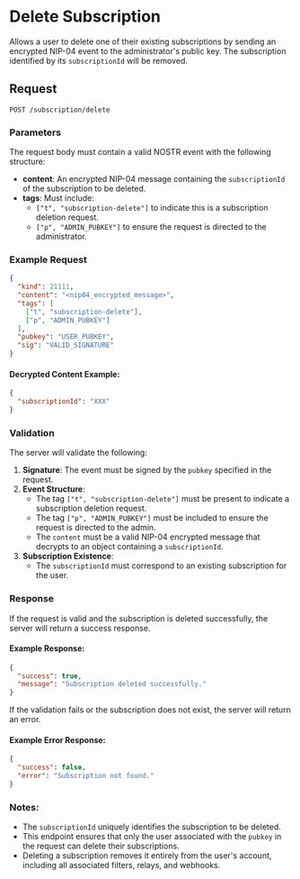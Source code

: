 # Delete Subscription

Allows a user to delete one of their existing subscriptions by sending an encrypted NIP-04 event to the administrator's public key. The subscription identified by its `subscriptionId` will be removed.

## Request
`POST /subscription/delete`

### Parameters

The request body must contain a valid NOSTR event with the following structure:

- **content**: An encrypted NIP-04 message containing the `subscriptionId` of the subscription to be deleted.
- **tags**: Must include:
  - `["t", "subscription-delete"]` to indicate this is a subscription deletion request.
  - `["p", "ADMIN_PUBKEY"]` to ensure the request is directed to the administrator.

### Example Request

```json
{
  "kind": 21111,
  "content": "<nip04_encrypted_message>",
  "tags": [
    ["t", "subscription-delete"],
    ["p", "ADMIN_PUBKEY"]
  ],
  "pubkey": "USER_PUBKEY",
  "sig": "VALID_SIGNATURE"
}
```

#### Decrypted Content Example:

```json
{
  "subscriptionId": "XXX"
}
```

### Validation

The server will validate the following:
1. **Signature**: The event must be signed by the `pubkey` specified in the request.
2. **Event Structure**:
   - The tag `["t", "subscription-delete"]` must be present to indicate a subscription deletion request.
   - The tag `["p", "ADMIN_PUBKEY"]` must be included to ensure the request is directed to the admin.
   - The `content` must be a valid NIP-04 encrypted message that decrypts to an object containing a `subscriptionId`.
3. **Subscription Existence**:
   - The `subscriptionId` must correspond to an existing subscription for the user.

### Response

If the request is valid and the subscription is deleted successfully, the server will return a success response.

#### Example Response:

```json
{
  "success": true,
  "message": "Subscription deleted successfully."
}
```

If the validation fails or the subscription does not exist, the server will return an error.

#### Example Error Response:

```json
{
  "success": false,
  "error": "Subscription not found."
}
```

### Notes:
- The `subscriptionId` uniquely identifies the subscription to be deleted.
- This endpoint ensures that only the user associated with the `pubkey` in the request can delete their subscriptions.
- Deleting a subscription removes it entirely from the user's account, including all associated filters, relays, and webhooks.
